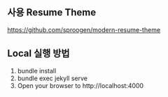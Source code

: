 ## 사용 Resume Theme
https://github.com/sproogen/modern-resume-theme
 
## Local 실행 방법
1. bundle install
2. bundle exec jekyll serve
3. Open your browser to http://localhost:4000
